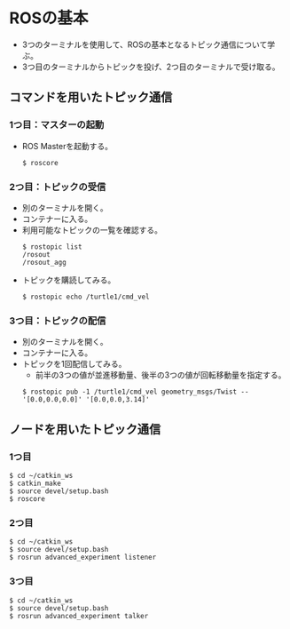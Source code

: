 # ROSの基本
- 3つのターミナルを使用して、ROSの基本となるトピック通信について学ぶ。
- 3つ目のターミナルからトピックを投げ、2つ目のターミナルで受け取る。

## コマンドを用いたトピック通信
### 1つ目：マスターの起動
- ROS Masterを起動する。
  ```
  $ roscore
  ```

### 2つ目：トピックの受信
- 別のターミナルを開く。
- コンテナーに入る。
- 利用可能なトピックの一覧を確認する。
  ```
  $ rostopic list
  /rosout
  /rosout_agg
  ```
- トピックを購読してみる。
  ```
  $ rostopic echo /turtle1/cmd_vel
  ```

### 3つ目：トピックの配信
- 別のターミナルを開く。
- コンテナーに入る。
- トピックを1回配信してみる。
  - 前半の3つの値が並進移動量、後半の3つの値が回転移動量を指定する。
   ```
   $ rostopic pub -1 /turtle1/cmd_vel geometry_msgs/Twist -- '[0.0,0.0,0.0]' '[0.0,0.0,3.14]'
   ```

## ノードを用いたトピック通信
### 1つ目
  ```
  $ cd ~/catkin_ws
  $ catkin_make
  $ source devel/setup.bash
  $ roscore
  ```
### 2つ目
  ```
  $ cd ~/catkin_ws
  $ source devel/setup.bash
  $ rosrun advanced_experiment listener 
  ```
### 3つ目
  ```
  $ cd ~/catkin_ws
  $ source devel/setup.bash
  $ rosrun advanced_experiment talker
  ```
